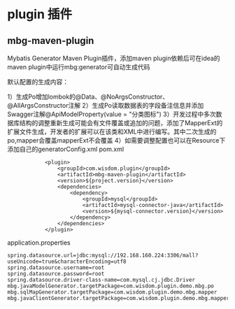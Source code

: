 # plugin 插件

## mbg-maven-plugin

Mybatis Generator Maven Plugin插件，添加maven plugin依赖后可在idea的maven plugin中运行mbg:generator可自动生成代码

默认配置的生成内容：

1）生成Po增加lombok的@Data、@NoArgsConstructor、@AllArgsConstructor注解
2）生成Po读取数据表的字段备注信息并添加Swagger注解@ApiModelProperty(value = "分类图标")
3）开发过程中多次数据库结构的调整重新生成可能会有文件覆盖或追加的问题，添加了MapperExt的扩展文件生成，开发者的扩展可以在该类和XML中进行编写。其中二次生成的po,mapper会覆盖mapperExt不会覆盖
4）如需要调整配置也可以在Resource下添加自己的generatorConfig.xml
pom.xml

````
            <plugin>
                <groupId>com.wisdom.plugin</groupId>
                <artifactId>mbg-maven-plugin</artifactId>
                <version>${project.version}</version>
                <dependencies>
                    <dependency>
                        <groupId>mysql</groupId>
                        <artifactId>mysql-connector-java</artifactId>
                        <version>${mysql-connector.version}</version>
                    </dependency>
                </dependencies>
            </plugin>

````

application.properties

````
spring.datasource.url=jdbc:mysql://192.168.160.224:3306/mall?useUnicode=true&characterEncoding=utf8
spring.datasource.username=root
spring.datasource.password=root
spring.datasource.driver-class-name=com.mysql.cj.jdbc.Driver
mbg.javaModelGenerator.targetPackage=com.wisdom.plugin.demo.mbg.po
mbg.sqlMapGenerator.targetPackage=com.wisdom.plugin.demo.mbg.mapper
mbg.javaClientGenerator.targetPackage=com.wisdom.plugin.demo.mbg.mapper
````
